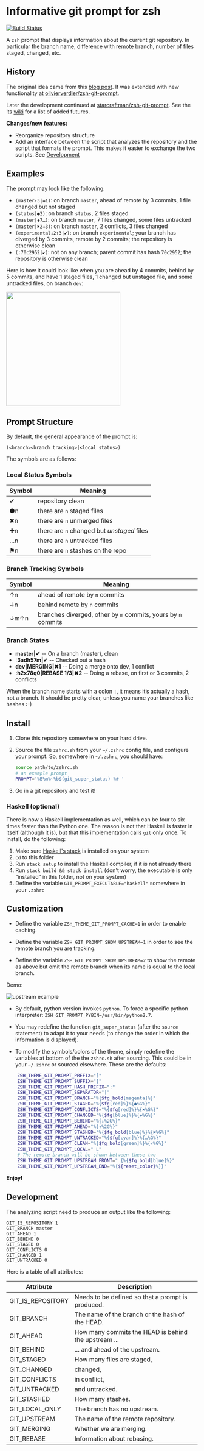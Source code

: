 # Informative git prompt for zsh

[![Build Status](https://travis-ci.org/starcraftman/zsh-git-prompt.svg?branch=master)](https://travis-ci.org/starcraftman/zsh-git-prompt)

A `zsh` prompt that displays information about the current git repository. In particular the branch name, difference with remote branch, number of files staged, changed, etc.

## History

The original idea came from this [blog post][]. It was extended with new functionality at [olivierverdier/zsh-git-prompt](https://github.com/olivierverdier/zsh-git-prompt).

Later the development continued at [starcraftman/zsh-git-prompt](https://github.com/starcraftman/zsh-git-prompt). See the its [wiki](https://github.com/starcraftman/zsh-git-prompt/wiki) for a list of added futures.

**Changes/new features:**
* Reorganize repository structure
* Add an interface between the script that analyzes the repository and the script that formats the prompt.
  This makes it easier to exchange the two scripts. See [Development](#development) 

## Examples

The prompt may look like the following:

-   `(master↑3|✚1)`: on branch `master`, ahead of remote by 3 commits, 1 file changed but not staged
-   `(status|●2)`: on branch `status`, 2 files staged
-   `(master|✚7…)`: on branch `master`, 7 files changed, some files untracked
-   `(master|✖2✚3)`: on branch `master`, 2 conflicts, 3 files changed
-   `(experimental↓2↑3|✔)`: on branch `experimental`; your branch has diverged by 3 commits, remote by 2 commits; the repository is otherwise clean
-   `(:70c2952|✔)`: not on any branch; parent commit has hash `70c2952`;
    the repository is otherwise clean

Here is how it could look like when you are ahead by 4 commits, behind by 5 commits, and have 1 staged files, 1 changed but unstaged file, and some untracked files, on branch `dev`:


<img src="https://github.com/zsh-git-prompt/zsh-git-prompt/raw/master/screenshot.png" width=300/>


## Prompt Structure

By default, the general appearance of the prompt is:

```
(<branch><branch tracking>|<local status>)
```

The symbols are as follows:

### Local Status Symbols

Symbol | Meaning
------ | -------
✔      | repository clean
●n     | there are `n` staged files
✖n     | there are `n` unmerged files
✚n     | there are `n` changed but *unstaged* files
…n     | there are `n` untracked files
⚑n     | there are `n` stashes on the repo

### Branch Tracking Symbols

Symbol  | Meaning
------- | -------
↑n      | ahead of remote by `n` commits
↓n      | behind remote by `n` commits
↓m↑n    | branches diverged, other by `m` commits, yours by `n` commits


### Branch States

- **master|✔**               -- On a branch (master), clean
- **:3adh57m|✔**             -- Checked out a hash
- **dev|MERGING|✖1**         -- Doing a merge onto dev, 1 conflict
- **:h2x78q0|REBASE 1/3|✖2** -- Doing a rebase, on first or 3 commits, 2 conflicts

When the branch name starts with a colon `:`, it means it’s actually a hash, not a branch.
It should be pretty clear, unless you name your branches like hashes :-)

## Install

1.  Clone this repository somewhere on your hard drive.
1.  Source the file `zshrc.sh` from your `~/.zshrc` config file, and
    configure your prompt. So, somewhere in `~/.zshrc`, you should have:

    ```sh
    source path/to/zshrc.sh
    # an example prompt
    PROMPT='%B%m%~%b$(git_super_status) %# '
    ```

1.  Go in a git repository and test it!

### Haskell (optional)

There is now a Haskell implementation as well, which can be four to six times faster than the Python one. The reason is not that Haskell is faster in itself (although it is), but that this implementation calls `git` only once. To install, do the following:

1.  Make sure [Haskell's stack](http://docs.haskellstack.org/en/stable/README.html#how-to-install) is installed on your system
1.  `cd` to this folder
1.  Run `stack setup` to install the Haskell compiler, if it is not already there
1.  Run `stack build && stack install` (don't worry, the executable is only “installed” in this folder, not on your system)
1.  Define the variable `GIT_PROMPT_EXECUTABLE="haskell"` somewhere in your `.zshrc`

## Customization

- Define the variable `ZSH_THEME_GIT_PROMPT_CACHE=1` in order to enable caching.

- Define the variable `ZSH_GIT_PROMPT_SHOW_UPSTREAM=1` in order to see the remote branch you are tracking.

- Define the variable `ZSH_GIT_PROMPT_SHOW_UPSTREAM=2` to show the remote as above but omit the remote branch when its name is equal to the local branch.

Demo:

![upstream example](https://user-images.githubusercontent.com/470400/40869339-52ae782c-65e7-11e8-89a9-2e053b3f8198.png)

- By default, python version invokes `python`. To force a specific python interpreter: `ZSH_GIT_PROMPT_PYBIN=/usr/bin/python2.7`.

- You may redefine the function `git_super_status` (after the `source` statement) to adapt it to your needs (to change the order in which the information is displayed).

- To modify the symbols/colors of the theme, simply redefine the variables at bottom of the
the `zshrc.sh` after sourcing. This could be in your `~/.zshrc` or sourced elsewhere.
These are the defaults:

```sh
    ZSH_THEME_GIT_PROMPT_PREFIX="["
    ZSH_THEME_GIT_PROMPT_SUFFIX="]"
    ZSH_THEME_GIT_PROMPT_HASH_PREFIX=":"
    ZSH_THEME_GIT_PROMPT_SEPARATOR="|"
    ZSH_THEME_GIT_PROMPT_BRANCH="%{$fg_bold[magenta]%}"
    ZSH_THEME_GIT_PROMPT_STAGED="%{$fg[red]%}%{●%G%}"
    ZSH_THEME_GIT_PROMPT_CONFLICTS="%{$fg[red]%}%{✖%G%}"
    ZSH_THEME_GIT_PROMPT_CHANGED="%{$fg[blue]%}%{✚%G%}"
    ZSH_THEME_GIT_PROMPT_BEHIND="%{↓%2G%}"
    ZSH_THEME_GIT_PROMPT_AHEAD="%{↑%2G%}"
    ZSH_THEME_GIT_PROMPT_STASHED="%{$fg_bold[blue]%}%{⚑%G%}"
    ZSH_THEME_GIT_PROMPT_UNTRACKED="%{$fg[cyan]%}%{…%G%}"
    ZSH_THEME_GIT_PROMPT_CLEAN="%{$fg_bold[green]%}%{✔%G%}"
    ZSH_THEME_GIT_PROMPT_LOCAL=" L"
    # The remote branch will be shown between these two
    ZSH_THEME_GIT_PROMPT_UPSTREAM_FRONT=" {%{$fg_bold[blue]%}"
    ZSH_THEME_GIT_PROMPT_UPSTREAM_END="%{${reset_color}%}}"
```

**Enjoy!**

## Development

The analyzing script need to produce an output like the following:

```
GIT_IS_REPOSITORY 1
GIT_BRANCH master
GIT_AHEAD 1
GIT_BEHIND 0
GIT_STAGED 0
GIT_CONFLICTS 0
GIT_CHANGED 1
GIT_UNTRACKED 0
```

Here is a table of all attributes:

Attribute                  | Description   
-------------------------- | ------------- 
GIT_IS_REPOSITORY          | Needs to be defined so that a prompt is produced.
GIT_BRANCH                 | The name of the branch or the hash of the HEAD.
GIT_AHEAD                  | How many commits the HEAD is behind the upstream ...
GIT_BEHIND                 | ... and ahead of the upstream.
GIT_STAGED                 | How many files are staged,
GIT_CHANGED                | changed,
GIT_CONFLICTS              | in conflict,
GIT_UNTRACKED              | and untracked.
GIT_STASHED                | How many stashes.
GIT_LOCAL_ONLY             | The branch has no upstream.
GIT_UPSTREAM               | The name of the remote repository.
GIT_MERGING                | Whether we are merging.
GIT_REBASE                 | Information about rebasing. 


[blog post]: http://sebastiancelis.com/2009/nov/16/zsh-prompt-git-users/
